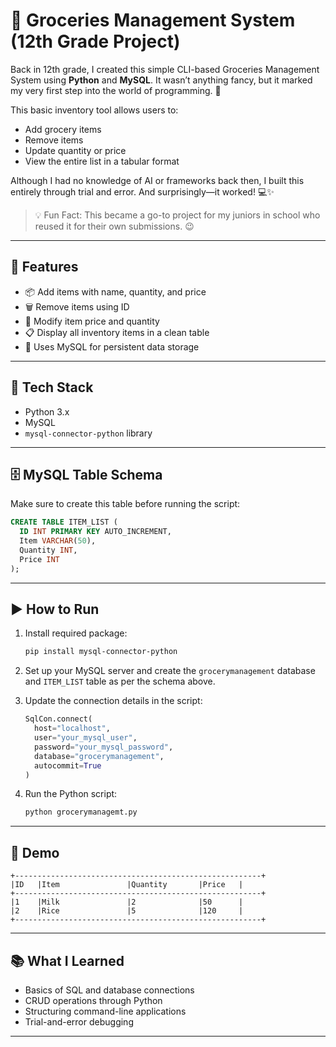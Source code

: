 
# 🛒 Groceries Management System (12th Grade Project)

Back in 12th grade, I created this simple CLI-based Groceries Management System using **Python** and **MySQL**. It wasn’t anything fancy, but it marked my very first step into the world of programming. 🌟

This basic inventory tool allows users to:
- Add grocery items
- Remove items
- Update quantity or price
- View the entire list in a tabular format

Although I had no knowledge of AI or frameworks back then, I built this entirely through trial and error. And surprisingly—it worked! 💻✨

> 💡 Fun Fact: This became a go-to project for my juniors in school who reused it for their own submissions. 😉

---

## 🔧 Features

- 📦 Add items with name, quantity, and price
- 🗑️ Remove items using ID
- 🔁 Modify item price and quantity
- 📋 Display all inventory items in a clean table
- 💾 Uses MySQL for persistent data storage

---

## 🧰 Tech Stack

- Python 3.x
- MySQL
- `mysql-connector-python` library

---

## 🗄️ MySQL Table Schema

Make sure to create this table before running the script:

```sql
CREATE TABLE ITEM_LIST (
  ID INT PRIMARY KEY AUTO_INCREMENT,
  Item VARCHAR(50),
  Quantity INT,
  Price INT
);
````

---

## ▶️ How to Run

1. Install required package:

   ```bash
   pip install mysql-connector-python
   ```

2. Set up your MySQL server and create the `grocerymanagement` database and `ITEM_LIST` table as per the schema above.

3. Update the connection details in the script:

   ```python
   SqlCon.connect(
     host="localhost",
     user="your_mysql_user",
     password="your_mysql_password",
     database="grocerymanagement",
     autocommit=True
   )
   ```

4. Run the Python script:

   ```bash
   python grocerymanagemt.py
   ```

---

## 📸 Demo

```
+-------------------------------------------------------+
|ID   |Item               |Quantity       |Price   |
+-------------------------------------------------------+
|1    |Milk               |2              |50      |
|2    |Rice               |5              |120     |
+-------------------------------------------------------+
```

---

## 📚 What I Learned

* Basics of SQL and database connections
* CRUD operations through Python
* Structuring command-line applications
* Trial-and-error debugging

---

